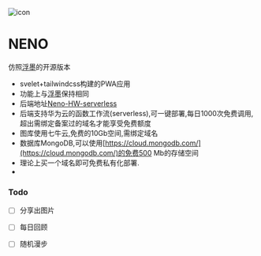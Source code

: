 ![icon](https://github.com/Mran/neno/blob/master/dist/assets/neno.ico)

NENO
=============

仿照[浮墨](https://flomoapp.com/)的开源版本
- svelet+tailwindcss构建的PWA应用
- 功能上与[浮墨](https://flomoapp.com/)保持相同
- 后端地址[Neno-HW-serverless](https://github.com/Mran/Neno-HW-serverless)
- 后端支持华为云的函数工作流(serverless),可一键部署,每日1000次免费调用,超出需绑定备案过的域名才能享受免费额度
- 图库使用七牛云,免费的10Gb空间,需绑定域名
- 数据库MongoDB,可以使用[https://cloud.mongodb.com/](https://cloud.mongodb.com/)的免费500 Mb的存储空间
- 理论上买一个域名即可免费私有化部署.
-
### Todo

- [ ] 分享出图片  
- [ ] 每日回顾
- [ ] 随机漫步

